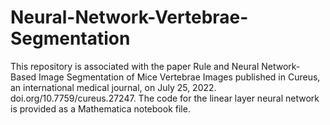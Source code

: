 # Neural-Network-Vertebrae-Segmentation
This repository is associated with the paper Rule and Neural Network-Based Image Segmentation of Mice Vertebrae Images published in Cureus, an international medical journal, on July 25, 2022. doi.org/10.7759/cureus.27247.
The code for the linear layer neural network is provided as a Mathematica notebook file. 
